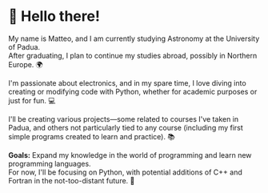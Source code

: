 # 👋 Hello there!

My name is Matteo, and I am currently studying Astronomy at the University of Padua.  
After graduating, I plan to continue my studies abroad, possibly in Northern Europe. 🌍

I'm passionate about electronics, and in my spare time, I love diving into creating or modifying code with Python, whether for academic purposes or just for fun. 💻

I'll be creating various projects—some related to courses I've taken in Padua, and others not particularly tied to any course (including my first simple programs created to learn and practice). 📚

**Goals:** Expand my knowledge in the world of programming and learn new programming languages.  
For now, I'll be focusing on Python, with potential additions of C++ and Fortran in the not-too-distant future. 🚀

<!-- ## My Projects

- [Astronomy Lab Tools](https://github.com/username/astronomy-lab-tools) 🌌
- [Personal Utility Scripts](https://github.com/username/personal-utility-scripts) 🔧

![Python](https://img.shields.io/badge/Python-3.8-blue)
![GitHub stars](https://img.shields.io/github/stars/username/repo)

## Contact Me

- Email (unofficial): [your.email@example.com](mailto:your.email@example.com)
- LinkedIn: [Your LinkedIn Profile](https://www.linkedin.com/in/yourprofile)

## Beyond the Code 🎯

In my free time, I love photography, especially astrophotography with my Newtonian 150/750 telescope paired with a Nikon D7100.  
You can check out some of my photos [here](#).  
I'm also a fan of watching anime and TV series, and enjoy gaming on my PC or PlayStation.


-->




<!--
**AstroTeo99/AstroTeo99** is a ✨ _special_ ✨ repository because its `README.md` (this file) appears on your GitHub profile.

Here are some ideas to get you started:

- 🔭 I’m currently working on ...
- 🌱 I’m currently learning ...
- 👯 I’m looking to collaborate on ...
- 🤔 I’m looking for help with ...
- 💬 Ask me about ...
- 📫 How to reach me: ...
- 😄 Pronouns: ...
- ⚡ Fun fact: ...
-->
